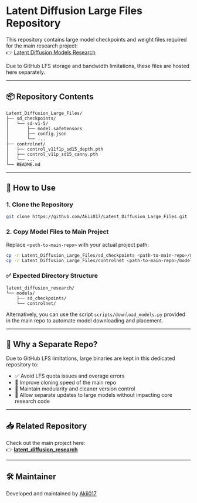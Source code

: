 


# Latent Diffusion Large Files Repository

This repository contains large model checkpoints and weight files required for the main research project:  
👉 [Latent Diffusion Models Research](https://github.com/Akii017/latent_diffusion_research)

Due to GitHub LFS storage and bandwidth limitations, these files are hosted here separately.

---

## 📦 Repository Contents

```plaintext
Latent_Diffusion_Large_Files/
├── sd_checkpoints/
│   └── sd-v1-5/
│       ├── model.safetensors
│       ├── config.json
│       └── ...
├── controlnet/
│   ├── control_v11f1p_sd15_depth.pth
│   ├── control_v11p_sd15_canny.pth
│   └── ...
└── README.md
```

---

## 🔄 How to Use

### 1. Clone the Repository

```bash
git clone https://github.com/Akii017/Latent_Diffusion_Large_Files.git
```

### 2. Copy Model Files to Main Project

Replace `<path-to-main-repo>` with your actual project path:

```bash
cp -r Latent_Diffusion_Large_Files/sd_checkpoints <path-to-main-repo>/models/
cp -r Latent_Diffusion_Large_Files/controlnet <path-to-main-repo>/models/
```

### ✅ Expected Directory Structure

```plaintext
latent_diffusion_research/
└── models/
    ├── sd_checkpoints/
    └── controlnet/
```

Alternatively, you can use the script `scripts/download_models.py` provided in the main repo to automate model downloading and placement.

---

## 📌 Why a Separate Repo?

Due to GitHub LFS limitations, large binaries are kept in this dedicated repository to:

- ✅ Avoid LFS quota issues and overage errors
- 🚀 Improve cloning speed of the main repo
- 🧩 Maintain modularity and cleaner version control
- 🔄 Allow separate updates to large models without impacting core research code

---

## 📥 Related Repository

Check out the main project here:  
👉 **[latent_diffusion_research](https://github.com/Akii017/latent_diffusion_research)**

---

## 🛠 Maintainer

Developed and maintained by [Akii017](https://github.com/Akii017)


```


